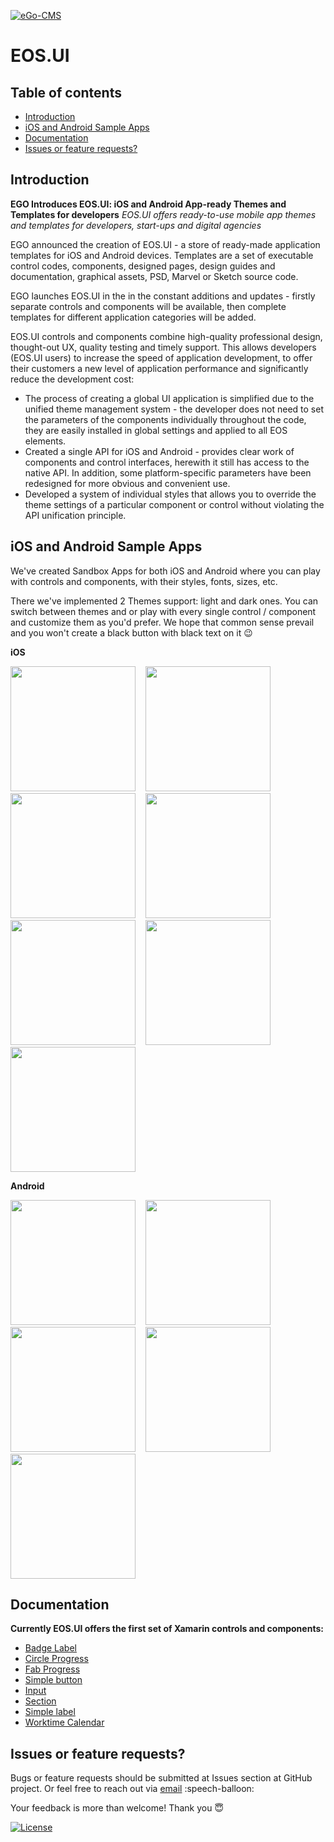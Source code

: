 [![eGo-CMS](https://rawgithub.com/ego-cms/Resources/master/Badges_by_EGO/by_EGO.svg)](http://ego-cms.com/?utm_source=github)

EOS.UI 
==================
## Table of contents
* [Introduction](../..#introduction)
* [iOS and Android Sample Apps](../..#ios-and-android-sample-apps)
* [Documentation](../..#documentation)
* [Issues or feature requests?](../..#issues-or-feature-requests)

Introduction
-----------
**EGO Introduces EOS.UI: iOS and Android App-ready Themes and Templates for developers**
*EOS.UI offers ready-to-use mobile app themes and templates for developers, start-ups and digital agencies*

EGO announced the creation of EOS.UI - a store of ready-made application templates for iOS and Android devices. Templates are a set of executable control codes, components, designed pages, design guides and documentation, graphical assets, PSD, Marvel or Sketch source code.

EGO launches EOS.UI in the in the constant additions and updates - firstly separate controls and components will be available, then complete templates for different application categories will be added.

EOS.UI controls and components combine high-quality professional design, thought-out UX, quality testing and timely support. This allows developers (EOS.UI users) to increase the speed of application development, to offer their customers a new level of application performance and significantly reduce the development cost:

* The process of creating a global UI application is simplified due to the unified theme management system - the developer does not need to set the parameters of the components individually throughout the code, they are easily installed in global settings and applied to all EOS elements.
* Created a single API for iOS and Android - provides clear work of components and control interfaces, herewith it still has access to the native API. In addition, some platform-specific parameters have been redesigned for more obvious and convenient use.
* Developed a system of individual styles that allows you to override the theme settings of a particular component or control without violating the API unification principle.

iOS and Android Sample Apps
-----------
We've created Sandbox Apps for both iOS and Android where you can play with controls and components, with their styles, fonts, sizes, etc. 

There we've implemented 2 Themes support: light and dark ones. You can switch between themes and or play with every single control / component and customize them as you'd prefer. We hope that common sense prevail and you won't create a black button with black text on it :wink:

**iOS**

<img src="https://github.com/ego-cms/Resources/blob/master/EOSUI_images/readme_Main_iOS.PNG" width="200"/>&nbsp;&nbsp;&nbsp;
<img src="https://github.com/ego-cms/Resources/blob/master/EOSUI_images/readme_Worktime_Light_iOS.PNG" width="200"/>&nbsp;&nbsp;&nbsp;
<img src="https://github.com/ego-cms/Resources/blob/master/EOSUI_images/readme_Worktime_Dark_iOS.PNG" width="200"/>&nbsp;&nbsp;&nbsp;
<img src="https://github.com/ego-cms/Resources/blob/master/EOSUI_images/readme_Badge_Light_iOS.PNG" width="200"/>&nbsp;&nbsp;&nbsp;
<img src="https://github.com/ego-cms/Resources/blob/master/EOSUI_images/readme_Badge_Dark_iOS.PNG" width="200"/>&nbsp;&nbsp;&nbsp;
<img src="https://github.com/ego-cms/Resources/blob/master/EOSUI_images/readme_Fab_iOS.PNG" width="200"/>&nbsp;&nbsp;&nbsp;
<img src="https://github.com/ego-cms/Resources/blob/master/EOSUI_images/readme_CircleProgress_iOS.PNG" width="200"/>

**Android**

<img src="https://github.com/ego-cms/Resources/blob/master/EOSUI_images/readme_Main_Droid.png" width="200"/>&nbsp;&nbsp;&nbsp;
<img src="https://github.com/ego-cms/Resources/blob/master/EOSUI_images/readme_Badge_Light_Droid.png" width="200"/>&nbsp;&nbsp;&nbsp;
<img src="https://github.com/ego-cms/Resources/blob/master/EOSUI_images/readme_Badge_Dark_Droid.png" width="200"/>&nbsp;&nbsp;&nbsp;
<img src="https://github.com/ego-cms/Resources/blob/master/EOSUI_images/readme_Worktime_Light_Droid.png" width="200"/>&nbsp;&nbsp;&nbsp;
<img src="https://github.com/ego-cms/Resources/blob/master/EOSUI_images/readme_Worktime_Dark_Droid.png" width="200"/>

Documentation
-----------
**Currently EOS.UI offers the first set of Xamarin controls and components:**
* [Badge Label](../../wiki/BadgeLabel)
* [Circle Progress](../../wiki/CircleProgress)
* [Fab Progress](../../wiki/FabProgress)
* [Simple button](../../wiki/SimpleButton)
* [Input](../../wiki/Input)
* [Section](../../wiki/Section)
* [Simple label](../../wiki/SimpleLabel)
* [Worktime Calendar](../../wiki/Worktime-calendar)

Issues or feature requests?
-----------
Bugs or feature requests should be submitted at Issues section at GitHub project. Or feel free to reach out via [email](mailto:oksana@ego-cms.com) :speech-balloon:

Your feedback is more than welcome! Thank you :innocent: 

[![License](https://rawgit.com/ego-cms/Resources/master/License/license.svg)]()
